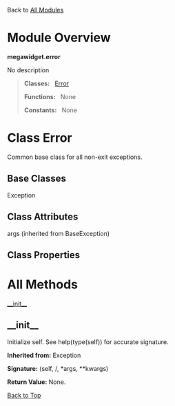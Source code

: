 Back to [All Modules](https://github.com/pyrustic/megawidget/blob/master/docs/modules/README.md#readme)

# Module Overview

**megawidget.error**
 
No description

> **Classes:** &nbsp; [Error](https://github.com/pyrustic/megawidget/blob/master/docs/modules/content/megawidget.error/content/classes/Error.md#class-error)
>
> **Functions:** &nbsp; None
>
> **Constants:** &nbsp; None

# Class Error
Common base class for all non-exit exceptions.

## Base Classes
Exception

## Class Attributes
args (inherited from BaseException)

## Class Properties


# All Methods
[\_\_init\_\_](#__init__)

## \_\_init\_\_
Initialize self.  See help(type(self)) for accurate signature.

**Inherited from:** Exception

**Signature:** (self, /, \*args, \*\*kwargs)





**Return Value:** None.

[Back to Top](#module-overview)



